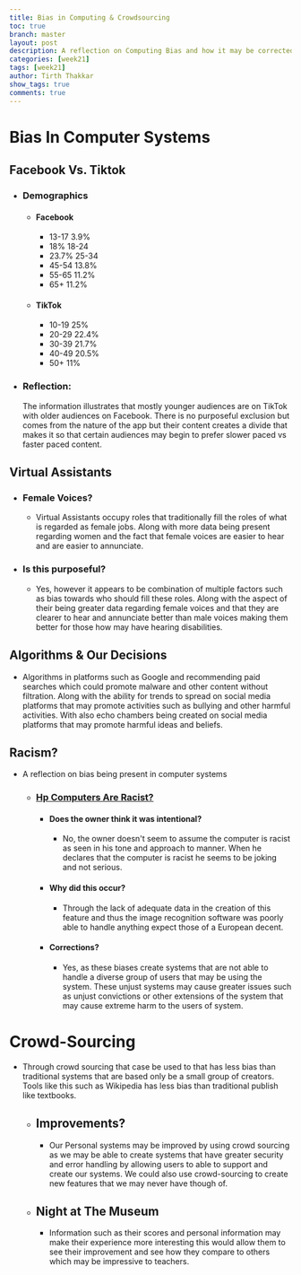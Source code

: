 ```yaml
---
title: Bias in Computing & Crowdsourcing
toc: true
branch: master
layout: post
description: A reflection on Computing Bias and how it may be corrected through crowdsourcing
categories: [week21]
tags: [week21]
author: Tirth Thakkar
show_tags: true
comments: true
---
```

# Bias In Computer Systems
## Facebook Vs. Tiktok
- ### Demographics
    - #### Facebook 
        - 13-17 3.9%
        - 18% 18-24
        - 23.7% 25-34
        - 45-54 13.8%
        - 55-65 11.2%
        - 65+ 11.2%
    - #### TikTok
        - 10-19 25%
        - 20-29 22.4%
        - 30-39 21.7%
        - 40-49 20.5%
        - 50+ 11%
- ### Reflection: 
    The information illustrates that mostly younger audiences are on TikTok with older audiences on Facebook. There is no purposeful exclusion but comes from the nature of the app but their content creates a divide that makes it so that certain audiences may begin to prefer slower paced vs faster paced content.
## Virtual Assistants
- ### Female Voices? 
    - Virtual Assistants occupy roles that traditionally fill the roles of what is regarded as female jobs. Along with more data being present regarding women and the fact that female voices are easier to hear and are easier to annunciate. 
- ### Is this purposeful?
    -  Yes, however it appears to be combination of multiple factors such as bias towards who should fill these roles. Along with the aspect of their being greater data regarding female voices and that they are clearer to hear and annunciate better than male voices making them better for those how may have hearing disabilities.    

## Algorithms & Our Decisions
- Algorithms in platforms such as Google and recommending paid searches which could promote malware and other content without filtration. Along with the ability for trends to spread on social media platforms that may promote activities such as bullying and other harmful activities. With also echo chambers being created on social media platforms that may promote harmful ideas and beliefs.

## Racism?
- A reflection on bias being present in computer systems
    - ### [Hp Computers Are Racist?](https://www.youtube.com/watch?v=t4DT3tQqgRM)
        - #### Does the owner think it was intentional? 
            - No, the owner doesn't seem to assume the computer is racist as seen in his tone and approach to manner. When he declares that the computer is racist he seems to be joking and not serious.
        - #### Why did this occur?
            - Through the lack of adequate data in the creation of this feature and thus the image recognition software was poorly able to handle anything expect those of a European decent.
        - #### Corrections?
            - Yes, as these biases create systems that are not able to handle a diverse group of users that may be using the system. These unjust systems may cause greater issues such as unjust convictions or other extensions of the system that may cause extreme harm to the users of system.  

# Crowd-Sourcing
- Through crowd sourcing that case be used to that has less bias than traditional systems that are based only be a small group of creators. Tools like this such as Wikipedia has less bias than traditional publish like textbooks. 
    - ## Improvements?
        - Our Personal systems may be improved by using crowd sourcing as we may be able to create systems that have greater security and error handling by allowing users to able to support and create our systems. We could also use crowd-sourcing to create new features that we may never have though of. 
    - ## Night at The Museum
        - Information such as their scores and personal information may make their experience more interesting this would allow them to see their improvement and see how they compare to others which may be impressive to teachers. 
     
